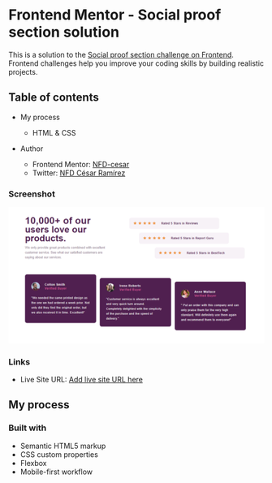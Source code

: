 # Frontend Mentor - Social proof section solution

This is a solution to the [Social proof section challenge on Frontend](https://www.frontendmentor.io/challenges/social-proof-section-6e0qTv_bA). Frontend challenges help you improve your coding skills by building realistic projects. 

## Table of contents

- My process

  - HTML & CSS

- Author
  - Frontend Mentor: [NFD-cesar](https://www.frontendmentor.io/profile/NFD-cesar)
  - Twitter: [NFD César Ramírez](https://twitter.com/nfd_cesar)

### Screenshot

![](./images/Captura.PNG)

### Links

- Live Site URL: [Add live site URL here](https://nfd-cesar.github.io/Seccion-de-prueba-social/)

## My process
### Built with

- Semantic HTML5 markup
- CSS custom properties
- Flexbox
- Mobile-first workflow